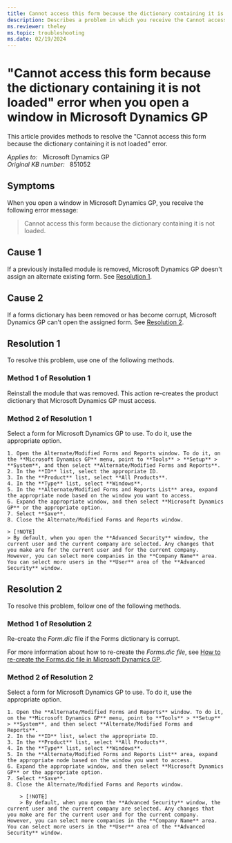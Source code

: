 ```yaml
---
title: Cannot access this form because the dictionary containing it is not loaded error when you open a window in Microsoft Dynamics GP 
description: Describes a problem in which you receive the Cannot access this form because the dictionary containing it is not loaded error when you open a window in Microsoft Dynamics GP. A resolution is provided.
ms.reviewer: theley
ms.topic: troubleshooting
ms.date: 02/19/2024
---
```

# "Cannot access this form because the dictionary containing it is not loaded" error when you open a window in Microsoft Dynamics GP

This article provides methods to resolve the "Cannot access this form because the dictionary containing it is not loaded" error.

_Applies to:_ &nbsp; Microsoft Dynamics GP  
_Original KB number:_ &nbsp; 851052

## Symptoms

When you open a window in Microsoft Dynamics GP, you receive the following error message:

> Cannot access this form because the dictionary containing it is not loaded.

## Cause 1

If a previously installed module is removed, Microsoft Dynamics GP doesn't assign an alternate existing form. See [Resolution 1](#resolution-1).

## Cause 2

If a forms dictionary has been removed or has become corrupt, Microsoft Dynamics GP can't open the assigned form. See [Resolution 2](#resolution-2).

## Resolution 1

To resolve this problem, use one of the following methods.

### Method 1 of Resolution 1

Reinstall the module that was removed. This action re-creates the product dictionary that Microsoft Dynamics GP must access.

### Method 2 of Resolution 1

Select a form for Microsoft Dynamics GP to use. To do it, use the appropriate option.

    1. Open the Alternate/Modified Forms and Reports window. To do it, on the **Microsoft Dynamics GP** menu, point to **Tools** > **Setup** > **System**, and then select **Alternate/Modified Forms and Reports**.
    2. In the **ID** list, select the appropriate ID.
    3. In the **Product** list, select **All Products**.
    4. In the **Type** list, select **Windows**.
    5. In the **Alternate/Modified Forms and Reports List** area, expand the appropriate node based on the window you want to access.
    6. Expand the appropriate window, and then select **Microsoft Dynamics GP** or the appropriate option.
    7. Select **Save**.
    8. Close the Alternate/Modified Forms and Reports window.

    > [!NOTE]
    > By default, when you open the **Advanced Security** window, the current user and the current company are selected. Any changes that you make are for the current user and for the current company. However, you can select more companies in the **Company Name** area. You can select more users in the **User** area of the **Advanced Security** window.

## Resolution 2

To resolve this problem, follow one of the following methods.

### Method 1 of Resolution 2

Re-create the _Form.dic_ file if the Forms dictionary is corrupt.

For more information about how to re-create the _Forms.dic file_, see [How to re-create the Forms.dic file in Microsoft Dynamics GP](re-create-the-forms-dot-dic-file.md).

### Method 2 of Resolution 2

Select a form for Microsoft Dynamics GP to use. To do it, use the appropriate option.

    1. Open the **Alternate/Modified Forms and Reports** window. To do it, on the **Microsoft Dynamics GP** menu, point to **Tools** > **Setup** > **System**, and then select **Alternate/Modified Forms and Reports**.
    2. In the **ID** list, select the appropriate ID.
    3. In the **Product** list, select **All Products**.
    4. In the **Type** list, select **Windows**.
    5. In the **Alternate/Modified Forms and Reports List** area, expand the appropriate node based on the window you want to access.
    6. Expand the appropriate window, and then select **Microsoft Dynamics GP** or the appropriate option.
    7. Select **Save**.
    8. Close the Alternate/Modified Forms and Reports window.

        > [!NOTE]
        > By default, when you open the **Advanced Security** window, the current user and the current company are selected. Any changes that you make are for the current user and for the current company. However, you can select more companies in the **Company Name** area. You can select more users in the **User** area of the **Advanced Security** window.
